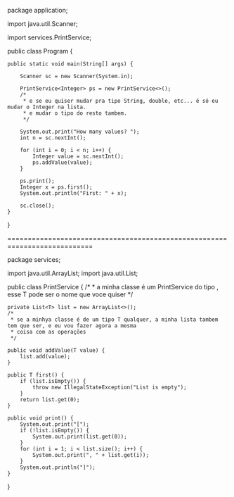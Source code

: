 package application;

import java.util.Scanner;

import services.PrintService;

public class Program {

	public static void main(String[] args) {

		Scanner sc = new Scanner(System.in);

		PrintService<Integer> ps = new PrintService<>();
		/*
		 * e se eu quiser mudar pra tipo String, double, etc... é só eu mudar o Integer na lista.
		 * e mudar o tipo do resto tambem.
		 */
		
		System.out.print("How many values? ");
		int n = sc.nextInt();
		
		for (int i = 0; i < n; i++) {
			Integer value = sc.nextInt();
			ps.addValue(value);
		}

		ps.print();
		Integer x = ps.first();
		System.out.println("First: " + x);
		
		sc.close();
	}
}

===========================================================================

package services;

import java.util.ArrayList;
import java.util.List;

public class PrintService<T> {
	/*
	 * a minha classe é um PrintService do tipo <T>, esse T pode ser o nome que voce quiser
	 */

	private List<T> list = new ArrayList<>();
	/*
	 * se a minhya classe é de um tipo T qualquer, a minha lista tambem tem que ser, e eu vou fazer agora a mesma 
	 * coisa com as operações 
	 */

	public void addValue(T value) {
		list.add(value);
	}

	public T first() {
		if (list.isEmpty()) {
			throw new IllegalStateException("List is empty");
		}
		return list.get(0);
	}

	public void print() {
		System.out.print("[");
		if (!list.isEmpty()) {
			System.out.print(list.get(0));
		}
		for (int i = 1; i < list.size(); i++) {
			System.out.print(", " + list.get(i));
		}
		System.out.println("]");
	}
}
